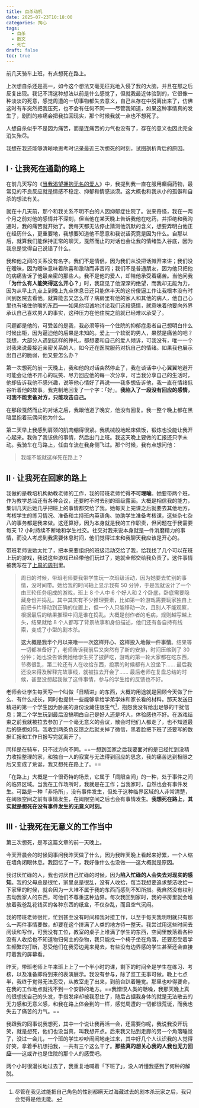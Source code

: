 ```yaml
---
title: 自杀动机
date: 2025-07-23T10:18:00
categories: 掏心
tags:
  - 自杀
  - 散文
  - 死亡
draft: false
toc: true
---
```


前几天骑车上班，有点想死在路上。<!--more-->

上次想自杀还是高一，如今这个想法又毫无征兆地入侵了我的大脑，并且在那之后反复出现。我记不清这种想法以前是什么感觉了，但就我最近体验到的，它很像一种淡淡的死意，感觉周遭的一切事物都失去意义，自己从存在中脱离出来了，仿佛这时有车突然把我压死，也不会有任何不同——尽管我知道，如果这种事情真的发生了，剧烈的疼痛会把我拉回现实，那个时候我就一点也不想死了。

人想自杀似乎不是因为痛苦，而是连痛苦的力气也没有了，存在的意义也因此完全消失殆尽。

我想在我还能够清晰地思考时记录最近三次想死的时刻，试图剖析背后的原因。

## I · 让我死在通勤的路上

在前几天写的《[当我渴望拥抱无名的爱人](/posts/当我渴望拥抱无名的爱人/)》中，我提到我一直在服用癫痫药物，最常见的不良反应就是情感不稳定、抑郁和情感淡漠。这大概也和我从小的孤僻和自杀的想法有关。

就在十几天前，那个和我关系不明不白的人因抑郁症住院了。说来奇怪，我在一两个月之前对他的感情并不深刻，但当他在某天晚上告诉我他在吃药，并拒绝和我沟通时，我的痛苦就开始了。我每天都无法停止猜测他沉默的含义，想要弄明白他正在经历什么，更重要地，我想要知道他不愿意和我说话究竟是因为什么。自那以后，就算我们能保持正常的聊天，戛然而止的对话也会让我的情绪坠入谷底，因为我总是觉得自己说错了什么。

我和他之间的关系没有名字。我们不是情侣，因为我们从没把话摊开来讲；我们没在暧昧，因为暧昧意味着欣喜和激动而非苦闷；我们不是普通朋友，因为他只把他的病痛告诉了他最亲密的那些人。我不是他的爱人，却陪他承受着痛苦。当他问我「**为什么有人能笑得这么开心？**」时，我窥见了他深深的绝望，而我却无能为力，因为从早上九点上到晚上九点休息日还只能休半天的这份傻逼工作让我根本没有时间到医院去看他。就算能去又怎么样？病房里有他的家人和其他的病人，他自己心里也有堵住他嘴的东西——如果他坦诚地讨论我们这段感情，就意味着他要向外界承认自己喜欢男人的事实，这种压力在他住院之前就已经难以承受了。

问题都是他的，可受苦的是我，我必须等待一个住院的抑郁症患者自己想明白什么时候出柜，因为逼迫他的后果是未知的。爱上一个软弱的男人，果然是痛苦的吧？我想，大部分人遇到这样的挣扎，都想要和自己的爱人倾诉，可我没有，唯一一个对我来说最接近亲密关系的人，如今还在医院服药对抗自己的情绪。如果我也展示出自己的脆弱，他又要怎么办？

第一次想死的前一天晚上，我和他的对话突然停止了，我在谈话中小心翼翼地避开可能会让他不开心的玩笑、尽力回应他的每一次分享，可当我分享自己的生活时，他却告诉我他不感兴趣，说等他心情好了再说——我多想告诉他，我一直在情绪低谷听着他的故事。我克制地回复了一个字：「好」。**我陷入了一段没有回应的感情，可我不能责备对方，只能攻击自己。**

在那段戛然而止的对话之后，我跟他道了晚安，他没有回复。我一整个晚上都在黑暗里抱着玩偶问他为什么。

第二天早上我感到肩颈的肌肉绷得很紧。我机械般地起床做饭，锻炼也没能让我开心起来。我做了我该做的事情，然后出门上班。我这天晚上要做的汇报还只字未动。我骑车在马路上，任由车流在我身侧飞过。那个时候，我有点想问他：

> 我能不能就这样死在路上？

## II · 让我死在回家的路上

我做的是教培机构助教老师的工作，我的带班老师忙得**不可理喻**。她要带两个班，作为教学总监还有各种会议，还要时不时去别的班级露面。大概是相信我的能力，集训几天后她几乎把班上的事情都交给了我。她每天上完课之后就要去其他地方，考核学生的练习情况、准备和主持班内英语角、协助学生准备考核课，这些杂七杂八的事务都是我来做。这还算好，因为本身就是我的工作职责，但问题在于我需要每天 12 小时持续不断地和学生社交。社交对我来说本身就是一件消磨精力的事情，而没人考虑到我需要休息时间，他们觉得过来和我聊天我应该是开心的。

带班老师说她太忙了，把本来要组织的班级活动交给了我，给我找了几个可以在班上玩的游戏，我说这些游戏已经带他们玩过了，她就全部交给我负责了。这件事情被我写在了[上周的周刊](/posts/weekly/38/)里。

> 周日的时候，带班老师要我带学生玩一次班级活动，因为她要去忙别的事情，没时间带。她给我的时间轴上显示我有 50 分钟，于是我就设计了一个由三轮任务组成的游戏，班上 8 个人中 6 个好人和 2 个卧底，卧底需要隐藏身份并捣乱。其中其实有不少推理要素，比如第一轮游戏需要玩家独自上前把卡片移动到正确的位置上，但一个人只能移动一次，且别人不能观察，根据最后的结果推理中间是谁在捣乱。大概是创作者的毛病，规则越写越上头，结果就给 8 个人都写了背景故事和身份描述，他们还有各自持有线索，变成了小型的剧本杀。
>
> **这大概是我半个月以来唯一一次这样开心、这样投入地做一件事情**。结果等一切都准备好了，老师告诉我前后又突然有了新的安排，时间压缩到了 30 分钟；她也没告诉我她给学生买了披萨吃，游戏的第一轮大家都在吃东西，节奏很乱，第二轮还有人在收拾东西，投票的时候都有人没坐下…… 最后我还没来得及解释完故事线，就被拉去开会了…… 最后老师在复盘总结的时候，甚至没想起我做了这件事情，参与的学生给的反馈也不好。

老师会让学生每天写一个叫做「日精进」的东西，大概的用途就是回顾今天做了什么、有什么成长，同时也提供一些能够拿给学弟学妹和家长看的材料。那天发送日精进的第一个学生因为卧底的身份没藏住很生气[^1]，抱怨我没有给出足够的干扰信息；第二个学生玩到最后没搞明白自己是好人还是坏人，体验感也不好。在游戏结束之前我就被拉去参加了一个毫无意义的会议，散会时他们人都走了，也不知道最后的感想如何。我收到两条负反馈之后就关掉了微信，黑着脸把下班了还要写的数据汇报和工作日报写完就离开了。

同样是在骑车，只不过方向不同。==一想到回家之后我要面对的是已经忙到没精力收拾整理的家，和独自一人的寂寞与无法得到回应的思念，我的痛苦达到极限之后又变成了荒诞，我又想死在路上了。==

「在路上」大概是一个很奇特的场景，它属于「阈限空间」的一种，处于事件之间的临界区域。当我在工作场所时，我就是在工作；当我家时，自然也会有事件发生。可路是一种「非场所」，没有事件发生，但处于这种临界区域的人非常清楚，在阈限空间之前有事情发生，在阈限空间之后也会有事情发生。**我想死在路上，其实就是想死在没有事件发生的无意义时刻。**

## III · 让我死在无意义的工作当中

第三次想死，是写这篇文章的前一天晚上。

今天开晨会的时候同事问我昨天做了什么，因为我昨天晚上看起来好累，一个人缩在墙角闭眼休息。我回忆了一下，我好像什么也没做——这大概就是原因。

我讨厌忙碌的人，我也讨厌自己忙碌的时候，因为**陷入忙碌的人会失去对现实的感知**。我的父母总是很忙，家里总是很乱，没有人收拾，每当我想要追求整洁收拾一下家里的时候，就会因为一大堆不属于我的东西而感到不知所措。我自然没有权利去动我家人的东西，可他们不尊重这种边界。每次我回到家时，我的书房里就会堆放着我爸乱花钱买的各种东西的纸盒，不仅杂乱，而且空气沉闷。

我的带班老师很忙，忙到甚至没有时间和我对接工作，以至于每天我明明就只有那么一两件事情要做，却要在这个挤满了人类的地方待一整天。我尝试用这些时间去阅读和写作，可我没有工位，教室的桌子上堆满了学生的东西，空间里散落着各种没有人收拾也不知道物归何主的杂物，我只能找一个椅子坐在角落，还要忍受着学生频繁的打断，忍受他们在我旁边晃来晃去，有些没有边界感的学生甚至还会直接盯着我的屏幕看。

昨天，带班老师上午来班上上了一个半小时的课，剩下的时间全是学生在练习、考核，以及准备即将到来的表演展示。我没有参与，除了监工无事可做。晚上七点半，我终于觉得无法忍受，从教室走了出来，到前台趴着睡觉。那里也吵得要命，在我的工作地点就找不到一个安静的地方。==我憎恨人类的聒噪，我那天晚上真的很想拔自己的头发，手指发痒却被我忍住了，随后占据我身体的就是无法散去的无力感和无意义感，和我在路上体会到的一样，感觉周遭的一切都很荒诞，而我也失去了痛苦的力气。==

我跟我的同事说我想死，其中一个说让我再活一会，还需要你呢，我说我没开玩笑，就是想死，他们也没当真，叫我想开点。后来我又钻到走廊的另一个角落睡觉了，没过一会儿，一个班的学生吵吵闹闹地走过来，其中好几个人认识我的人觉得好笑，拿着手机想拍我，一共有三个这么干了。**那些真的想关心我的人我也无力回应**——这或许也是住院的那个人的感受吧。

两个小时很漫长地过去了，我重复地喊着「下班了」，没人听懂我感到了何种的解脱。

[^1]: 尽管在我见过能把自己角色的性别都瞒天过海藏过去的剧本杀玩家之后，我只会觉得是他无能。
